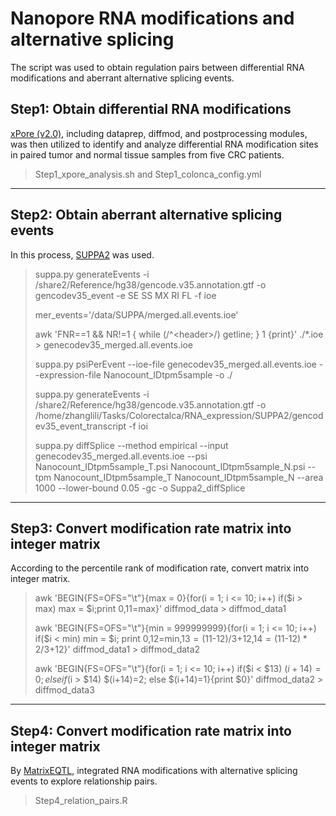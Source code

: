 # Nanopore RNA modifications and alternative splicing
The script was used to obtain regulation pairs between differential RNA modifications and aberrant alternative splicing events.
## Step1: Obtain differential RNA modifications

[xPore (v2.0)](https://github.com/GoekeLab/xpore), including dataprep, diffmod, and postprocessing modules, was then utilized to identify and analyze differential RNA modification sites in paired tumor and normal tissue samples from five CRC patients.
> Step1_xpore_analysis.sh and Step1_colonca_config.yml
**************************************************************************************
## Step2: Obtain aberrant alternative splicing events
In this process, [SUPPA2](https://github.com/comprna/SUPPA) was used.

> suppa.py generateEvents -i /share2/Reference/hg38/gencode.v35.annotation.gtf -o gencodev35_event  -e SE SS MX RI FL -f ioe  
>
> mer_events='/data/SUPPA/merged.all.events.ioe'  
>
> awk 'FNR==1 && NR!=1 { while (/^\<header>/) getline; } 1 {print}' ./*.ioe > genecodev35_merged.all.events.ioe  
>
> suppa.py psiPerEvent --ioe-file genecodev35_merged.all.events.ioe --expression-file Nanocount_IDtpm5sample -o ./  
>
> suppa.py generateEvents -i /share2/Reference/hg38/gencode.v35.annotation.gtf -o /home/zhanglili/Tasks/Colorectalca/RNA_expression/SUPPA2/gencodev35_event_transcript -f ioi  
>
> suppa.py diffSplice --method empirical --input genecodev35_merged.all.events.ioe --psi Nanocount_IDtpm5sample_T.psi Nanocount_IDtpm5sample_N.psi --tpm Nanocount_IDtpm5sample_T Nanocount_IDtpm5sample_N --area 1000 --lower-bound 0.05 -gc -o Suppa2_diffSplice  
>
**************************************************************************************
## Step3: Convert modification rate matrix into integer matrix
According to the percentile rank of modification rate, convert matrix into integer matrix.  

> awk 'BEGIN{FS=OFS="\t"}{max = 0}{for(i = 1; i <= 10; i++) if($i > max) max = $i;print $0,$11=max}' diffmod_data > diffmod_data1  
> 
> awk 'BEGIN{FS=OFS="\t"}{min = 999999999}{for(i = 1; i <= 10; i++) if($i < min) min = $i; print $0,$12=min,$13=($11-$12)/3+$12,$14=($11-$12)*2/3+$12}' diffmod_data1 > diffmod_data2  
> 
> awk 'BEGIN{FS=OFS="\t"}{for(i = 1; i <= 10; i++) if($i < $13) $(i+14)=0; else if ($i > $14) $(i+14)=2;  else $(i+14)=1}{print $0}'  diffmod_data2 > diffmod_data3  
>
**************************************************************************************
## Step4: Convert modification rate matrix into integer matrix
By [MatrixEQTL](https://github.com/andreyshabalin/MatrixEQTL), integrated RNA modifications with alternative splicing events to explore relationship pairs.

> Step4_relation_pairs.R

